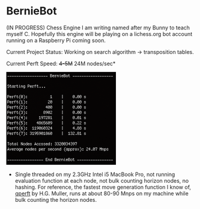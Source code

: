 # BernieBot

(IN PROGRESS) Chess Engine I am writing named after my Bunny to teach myself C. Hopefully this engine will be playing on a lichess.org bot account running on a Raspberry Pi coming soon.



Current Project Status: Working on search algorithm -> transposition tables.

Current Perft Speed:    <strike>4-5M</strike>
                        24M nodes/sec*

![perft1](img/perft1.png)



* Single threaded on my 2.3GHz Intel i5 MacBook Pro, not running evaluation function at each node, not bulk counting horizon nodes, no hashing. For reference, the fastest move generation function I know of, [qperft](https://home.hccnet.nl/h.g.muller/dwnldpage.html) by H.G. Muller, runs at about 80-90 Mnps on my machine while bulk counting the horizon nodes.
